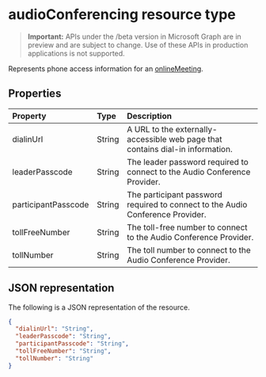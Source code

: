 # audioConferencing resource type

> **Important:** APIs under the /beta version in Microsoft Graph are in preview and are subject to change. Use of these APIs in production applications is not supported.

Represents phone access information for an [onlineMeeting](onlinemeeting.md).

## Properties

| Property            | Type    | Description                                                                    |
|:--------------------|:--------|:-------------------------------------------------------------------------------|
| dialinUrl           | String  | A URL to the externally-accessible web page that contains dial-in information. |
| leaderPasscode      | String  | The leader password required to connect to the Audio Conference Provider.      |
| participantPasscode | String  | The participant password required to connect to the Audio Conference Provider. |
| tollFreeNumber      | String  | The toll-free number to connect to the Audio Conference Provider.              |
| tollNumber          | String  | The toll number to connect to the Audio Conference Provider.                   |

## JSON representation

The following is a JSON representation of the resource.

<!-- {
  "blockType": "resource",
  "optionalProperties": [

  ],
  "@odata.type": "microsoft.graph.audioConferencing"
}-->
```json
{
  "dialinUrl": "String",
  "leaderPasscode": "String",
  "participantPasscode": "String",
  "tollFreeNumber": "String",
  "tollNumber": "String"
}
```

<!-- uuid: 8fcb5dbc-d5aa-4681-8e31-b001d5168d79
2015-10-25 14:57:30 UTC -->
<!-- {
  "type": "#page.annotation",
  "description": "audioConferencing resource",
  "keywords": "",
  "section": "documentation",
  "tocPath": ""
}-->
